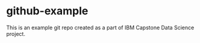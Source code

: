 # github-example
This is an example git repo created as a part of IBM Capstone Data Science project.
